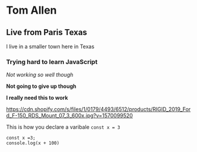 # Tom Allen

## Live from Paris Texas

I live in a smaller town here in Texas

### Trying hard to learn JavaScript

_Not working so well though_

**Not going to give up though**
 
**I really need this to work**

https://cdn.shopify.com/s/files/1/0179/4493/6512/products/RIGID_2019_Ford_F-150_RDS_Mount_07_3_600x.jpg?v=1570099520

This is how you declare a varibale `const x = 3`

```javascrpit
const x =3;
console.log(x + 100)
